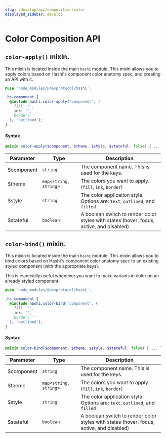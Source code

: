 ```yaml
---
slug: /develop/api/composition/color
displayed_sidebar: develop
---
```

# Color Composition API

## `color-apply()` mixin.
This mixin is located inside the main `hashi` module. This mixin allows you to apply colors based on Hashi's component color anatomy spec, and creating an API with it.

```scss
@use 'node_modules/@devprotocol/hashi';

.hs-component {
  @include hashi.color-apply('component', (
    fill: '',
    ink: '',
    border: ''
  ), 'outlined');
}
```

#### Syntax
```scss
@mixin color-apply($component, $theme, $style, $stateful: false) { ... }
```
| Parameter  | Type                  | Description                                                                              |
|------------|-----------------------|------------------------------------------------------------------------------------------|
| $component | `string`              | The component name. This is used for the keys.                                           |
| $theme     | `map<string, string>` | The colors you want to apply. (`fill`, `ink`, `border`)                                  |
| $style     | `string`              | The color application style. Options are: `text`, `outlined`, and `filled`               |
| $stateful  | `boolean`             | A boolean switch to render color styles with states (hover, focus, active, and disabled) |

## `color-bind()` mixin.
This mixin is located inside the main `hashi` module. This mixin allows you to bind colors based on Hashi's component color anatomy spec to an existing styled component (with the appropriate keys).

This is especially useful whenever you want to make variants in color on an already styled component.

```scss
@use 'node_modules/@devprotocol/hashi';

.hs-component {
  @include hashi.color-bind('component', (
    fill: '',
    ink: '',
    border: ''
  ), 'outlined');
}
```

#### Syntax
```scss
@mixin color-bind($component, $theme, $style, $stateful: false) { ... }
```
| Parameter  | Type                  | Description                                                                              |
|------------|-----------------------|------------------------------------------------------------------------------------------|
| $component | `string`              | The component name. This is used for the keys.                                           |
| $theme     | `map<string, string>` | The colors you want to apply. (`fill`, `ink`, `border`)                                  |
| $style     | `string`              | The color application style. Options are: `text`, `outlined`, and `filled`               |
| $stateful  | `boolean`             | A boolean switch to render color styles with states (hover, focus, active, and disabled) |